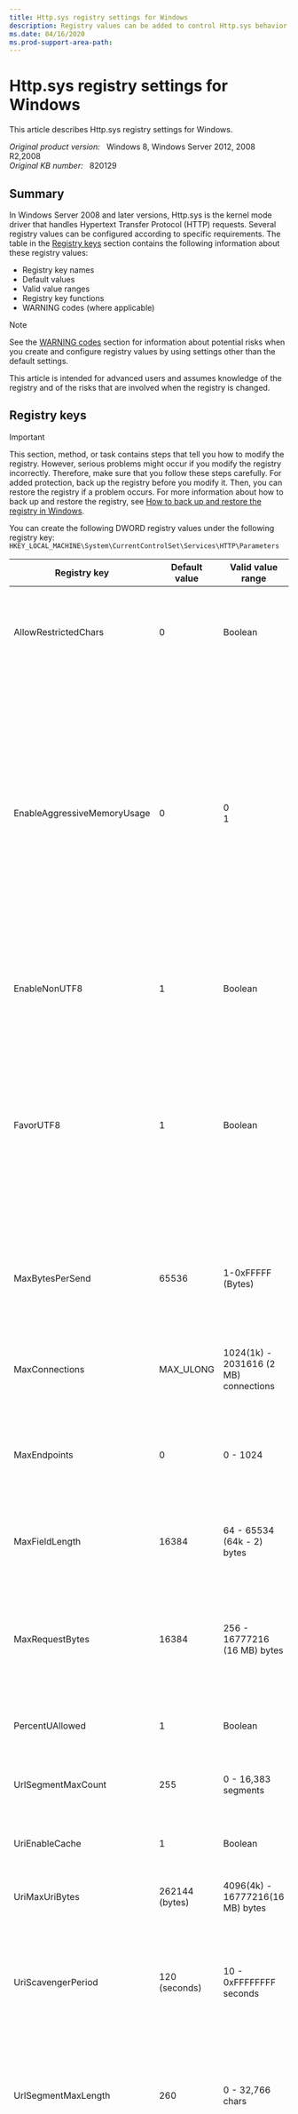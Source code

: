 ```yaml
---
title: Http.sys registry settings for Windows
description: Registry values can be added to control Http.sys behavior.
ms.date: 04/16/2020
ms.prod-support-area-path:
---
```

# Http.sys registry settings for Windows

This article describes Http.sys registry settings for Windows.

_Original product version:_ &nbsp; Windows 8, Windows Server 2012, 2008 R2,2008  
_Original KB number:_ &nbsp; 820129

## Summary

In Windows Server 2008 and later versions, Http.sys is the kernel mode driver that handles Hypertext Transfer Protocol (HTTP) requests. Several registry values can be configured according to specific requirements. The table in the [Registry keys](#registry-keys) section contains the following information about these registry values:

- Registry key names
- Default values
- Valid value ranges
- Registry key functions
- WARNING codes (where applicable)

> [!NOTE]
> See the [WARNING codes](#warning-codes) section for information about potential risks when you create and configure registry values by using settings other than the default settings.

This article is intended for advanced users and assumes knowledge of the registry and of the risks that are involved when the registry is changed.

## Registry keys

> [!IMPORTANT]
>This section, method, or task contains steps that tell you how to modify the registry. However, serious problems might occur if you modify the registry incorrectly. Therefore, make sure that you follow these steps carefully. For added protection, back up the registry before you modify it. Then, you can restore the registry if a problem occurs. For more information about how to back up and restore the registry, see
[How to back up and restore the registry in Windows](https://support.microsoft.com/help/322756).

You can create the following DWORD registry values under the following registry key:  
 `HKEY_LOCAL_MACHINE\System\CurrentControlSet\Services\HTTP\Parameters`

|Registry key|Default value|Valid value range|Registry key function|WARNING code|
|---|---|---|---|---|
|AllowRestrictedChars|0|Boolean|If nonzero, Http.sys accepts hex-escaped chars in request URLs that decode to U+0000 - U+001F and U+007F - U+009F ranges.|0|
|EnableAggressiveMemoryUsage|0|0<br/>1|Preallocate nonpaged pool memory. By default, the HTTP service stops accepting connections when less than 20 megabytes (MB) of nonpaged pool memory is available. After you add this value to the registry, the HTTP service stops accepting connections when less than 8 MB of nonpaged pool memory is available. Setting this registry value may reduce the number of *Connections_refused* and 503 errors in the *Httperr.log* file.|0|
|EnableNonUTF8|1|Boolean|If zero, Http.sys accepts only UTF-8-encoded URLs. If nonzero, Http.sys also accepts ANSI- or DBCS-encoded URLs in requests.|0|
|FavorUTF8|1|Boolean|If nonzero, Http.sys always tries to decode a URL as UTF-8 first; if that conversion fails and `EnableNonUTF8` is nonzero, Http.sys then tries to decode it as ANSI or DBCS. If zero (and `EnableNonUTF8` is nonzero), Http.sys tries to decode it as ANSI or DBCS; if that is not successful, it tries a UTF-8 conversion.|0|
|MaxBytesPerSend|65536|1-0xFFFFF (Bytes)|Overrides the TCP window size that is used by Http.sys. A higher value may enable higher download speeds in network environments that have high bandwidth and high latency.|0|
|MaxConnections|MAX_ULONG|1024(1k) - 2031616 (2 MB) connections|Overrides the `MaxConnections` calculation in the driver. This is primarily a function of memory.|1|
|MaxEndpoints|0|0 - 1024|The maximum number of current endpoint objects that are permitted. The default value of zero implies that the maximum is computed from available memory.|1|
|MaxFieldLength|16384|64 - 65534 (64k - 2) bytes|Sets an upper limit for each header. See `MaxRequestBytes`. This limit translates to approximately 32k characters for a URL.|1|
|MaxRequestBytes|16384|256 - 16777216 (16 MB) bytes|Determines the upper limit for the total size of the Request line and the headers.<br/>Its default setting is 16 KB. If this value is lower than `MaxFieldLength`, the `MaxFieldLength` value is adjusted.|1|
|PercentUAllowed|1|Boolean|If nonzero, Http.sys accepts the *% uNNNN* notation in request URLs.|0|
|UrlSegmentMaxCount|255|0 - 16,383 segments|Maximum number of URL path segments. If zero, the count bounded by the maximum value of a `ULONG`.|1|
|UriEnableCache|1|Boolean|If nonzero, the Http.sys response and fragment cache are enabled.|0|
|UriMaxUriBytes|262144 (bytes)|4096(4k) - 16777216(16 MB) bytes|Any response that is greater than this value is not cached in the kernel response cache.|1<br/>3|
|UriScavengerPeriod|120 (seconds)|10 - 0xFFFFFFFF seconds|Determines the frequency of the cache scavenger. Any response or fragment that has not been accessed in the number of seconds equal to `UriScavengerPeriod` is flushed.|1<br/>2|
|UrlSegmentMaxLength|260|0 - 32,766 chars|Maximum number of characters in a URL path segment (the area between the slashes in the URL). If zero, it is the length that is bounded by the maximum value of a `ULONG`.|1|
|DisableServerHeader|0|0 - 2|This key controls how http.sys behaves with regards to appending the http response header `Server` for responses that it sends to clients. A value of 0, which is the default value, will use the header value the application provides to http.sys, or will append the default value of `Microsoft-HTTPAPI/2.0` to the response header. A value of 1 will not append the `Server` header for responses generated by http.sys (responses ending in 400, 503, and other status codes). A value of 2 will prevent http.sys from appending a `Server` header to the response. If a `Server` header is present on the response, it will not be removed, if one is not present, it will not be added.|0|
||||||

You may experience slow performance in Internet Information Services (IIS) when Internet Server API (ISAPI) applications or Common Gateway Interface (CGI) applications that are hosted on IIS send responses. If you experience this issue, you can add the `MaxBufferedSendBytes` DWORD value to the registry.

In Windows Server 2008 and later versions, you can also create the following DWORD value under the following registry key:  
 `HKEY_LOCAL_MACHINE\System\CurrentControlSet\Services\HTTPFilter\Parameters`

|Registry key|Default value|Valid value range|Registry key function|WARNING code|
|---|---|---|---|---|
|CertChainCacheOnlyUrlRetrieval|1|0<br/>1|By default, the AIA hints are not followed during chain validation when IIS is configured to use Client Certificates. This behavior is for performance and security reasons. For example, this behavior can help prevent DoS attacks. However, this behavior can also lead to unexpected certificate rejections when AIA retrieval is needed. To override this behavior, you can set the DWORD parameter `CertChainCacheOnlyUrlRetrieval` to 0 (zero) under the `HKEY_LOCAL_MACHINE\System\CurrentControlSet\Services\HTTPFilter\Parameters` registry key.|Not applicable|
||||||

## WARNING codes

- 0: No risks.
- 1: Changing this registry key is considered dangerous. This key causes Http.sys to use more memory and may increase vulnerability to malicious attacks.
- 2: A low value may cause the cache to be flushed more frequently. If this behavior occurs, it may affect performance.
- 3: A low value may affect performance for static content.

Changes that are made to the registry will not take effect until you restart the HTTP service. Additionally, you may have to restart any related IIS services.

To restart the HTTP service, type and all related IIS services, follow these steps:

1. Click **Start**, click **Run**, type *Cmd*, and then click **OK**.
2. At the command prompt, type `net stop http`, and then press Enter.
3. At the command prompt, type `net start http`, and then press Enter.
4. At the command prompt, type `net stop iisadmin /y`, and then press Enter.

    > [!NOTE]
    > Any IIS services that depend on the IIS Admin Service service will also be stopped. Notice the IIS services that are stopped when you stop the IIS Admin Service service. You will restart each service in the next step.
5. Restart the IIS services that were stopped in step 4. To do this, type `net start servicename` at the command prompt and then press Enter. In the command, *servicename* is the name of the service that you want to restart. For example, to restart the World Wide Web Publishing Service service, type `net start World Wide Web Publishing Service`, and then press Enter.
